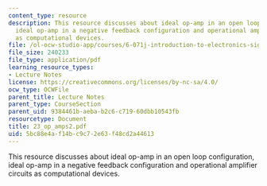 ```yaml
---
content_type: resource
description: This resource discusses about ideal op-amp in an open loop configuration,
  ideal op-amp in a negative feedback configuration and operational amplifier circuits
  as computational devices.
file: /ol-ocw-studio-app/courses/6-071j-introduction-to-electronics-signals-and-measurement-spring-2006/5bc88e4af14bc9c72e63f48cd2a44613_23_op_amps2.pdf
file_size: 240233
file_type: application/pdf
learning_resource_types:
- Lecture Notes
license: https://creativecommons.org/licenses/by-nc-sa/4.0/
ocw_type: OCWFile
parent_title: Lecture Notes
parent_type: CourseSection
parent_uid: 9384461b-aeba-b2c6-c719-60dbb10543fb
resourcetype: Document
title: 23_op_amps2.pdf
uid: 5bc88e4a-f14b-c9c7-2e63-f48cd2a44613
---
```

This resource discusses about ideal op-amp in an open loop configuration, ideal op-amp in a negative feedback configuration and operational amplifier circuits as computational devices.